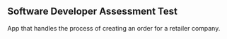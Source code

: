 ## Software Developer Assessment Test
App that handles the process of creating an order for a retailer company. 